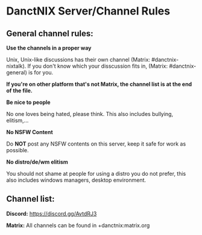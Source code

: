 # DanctNIX Server/Channel Rules

## General channel rules:

**Use the channels in a proper way**

Unix, Unix-like discussions has their own channel (Matrix: #danctnix-nixtalk). If you don't know which your disscussion fits in, (Matrix: #danctnix-general) is for you.

**If you're on other platform that's not Matrix, the channel list is at the end of the file.**


**Be nice to people**

No one loves being hated, please think. This also includes bullying, elitism,... 


**No NSFW Content**

Do **NOT** post any NSFW contents on this server, keep it safe for work as possible.


**No distro/de/wm elitism**

You should not shame at people for using a distro you do not prefer, this also includes windows managers, desktop environment.


## Channel list:

**Discord:** https://discord.gg/AvtdRJ3

**Matrix:** All channels can be found in +danctnix:matrix.org

